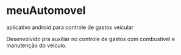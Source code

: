 # meuAutomovel
 aplicativo android para controle de gastos veicular

 Desenvolvido pra auxiliar no controle de gastos com combustível e manutenção do veículo.
 
 
